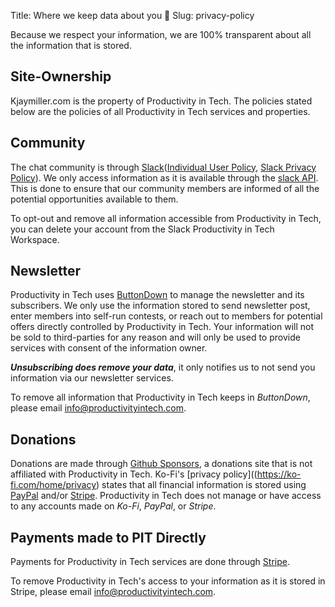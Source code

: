 Title: Where we keep data about you 🔎 
Slug: privacy-policy

Because we respect your information, we are 100% transparent about all the information that is stored. 

## Site-Ownership
Kjaymiller.com is the property of Productivity in Tech. The policies stated below are the policies of all Productivity in Tech services and properties.

## Community
The chat community is through [Slack](https://slack.com)([Individual User Policy](https://slack.com/terms-of-service/user), [Slack Privacy Policy](https://slack.com/privacy-policy#information)). We only access information as it is available through the [slack API](https://api.slack.com). This is done to ensure that our community members are informed of all the potential opportunities available to them. 

To opt-out and remove all information accessible from Productivity in Tech, you can delete your account from the Slack Productivity in Tech Workspace.

## Newsletter
Productivity in Tech uses [ButtonDown](https://buttondown.mail) to manage the newsletter and its subscribers. We only use the information stored to send newsletter post, enter members into self-run contests, or reach out to members for potential offers directly controlled by Productivity in Tech. Your information will not be sold to third-parties for any reason and will only be used to provide services with consent of the information owner.

**_Unsubscribing does remove your data_**, it only notifies us to not send you information via our newsletter services. 

To remove all information that Productivity in Tech keeps in _ButtonDown_, please email <info@productivityintech.com>.

## Donations
Donations are made through [Github Sponsors](https://github.com/sponsor/kjaymiller), a donations site that is not affiliated with Productivity in Tech. Ko-Fi's [privacy policy]((https://ko-fi.com/home/privacy) states that all financial information is stored using [PayPal](https://www.paypal.com/us/webapps/mpp/ua/privacy-full) and/or [Stripe](https://stripe.com/us/privacy). Productivity in Tech does not manage or have access to any accounts made on _Ko-Fi_, _PayPal_, or _Stripe_.

## Payments made to PIT Directly
Payments for Productivity in Tech services are done through [Stripe](https://stripe.com/us/).

To remove Productivity in Tech's access to your information as it is stored in Stripe, please email <info@productivityintech.com>.
